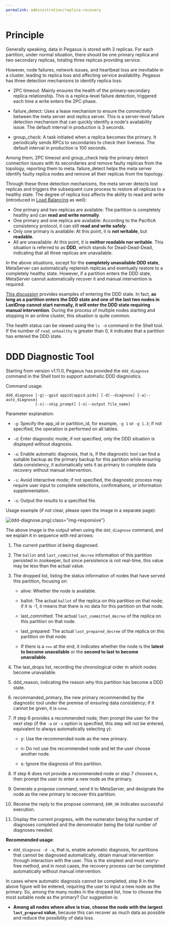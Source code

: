 ```yaml
---
permalink: administration/replica-recovery
---
```


# Principle

Generally speaking, data in Pegasus is stored with 3 replicas. For each partition, under normal situation, there should be one primary replica and two secondary replicas, totaling three replicas providing service.

However, node failures, network issues, and heartbeat loss are inevitable in a cluster, leading to replica loss and affecting service availability. Pegasus has three detection mechanisms to identify replica loss:

* 2PC timeout: Mainly ensures the health of the primary-secondary replica relationship. This is a replica-level failure detection, triggered each time a write enters the 2PC phase.

* failure_detect: Uses a lease mechanism to ensure the connectivity between the meta server and replica server. This is a server-level failure detection mechanism that can quickly identify a node's availability issue. The default interval in production is 3 seconds.

* group_check: A task initiated when a replica becomes the primary. It periodically sends RPCs to secondaries to check their liveness. The default interval in production is 100 seconds.

Among them, 2PC timeout and group_check help the primary detect connection issues with its secondaries and remove faulty replicas from the topology, reporting them to meta. failure_detect helps the meta server identify faulty replica nodes and remove all their replicas from the topology.

Through these three detection mechanisms, the meta server detects lost replicas and triggers the subsequent cure process to restore all replicas to a healthy state. The degree of replica loss affects the ability to read and write (introduced in [Load Balancing](rebalance#conceptual) as well):

* One primary and two replicas are available: The partition is completely healthy and can **read and write normally**.
* One primary and one replica are available: According to the PacificA consistency protocol, it can still **read and write safely**.
* Only one primary is available: At this point, it is **not writable**, but **readable**.
* All are unavailable: At this point, it is **neither readable nor writable**. This situation is referred to as **DDD**, which stands for Dead-Dead-Dead, indicating that all three replicas are unavailable.

In the above situations, except for the **completely unavailable DDD state**, MetaServer can automatically replenish replicas and eventually restore to a completely healthy state. However, if a partition enters the DDD state, MetaServer cannot automatically recover it and manual intervention is required.

[This discussion](https://github.com/XiaoMi/rdsn/issues/80) provides examples of entering the DDD state. In fact, **as long as a partition enters the DDD state and one of the last two nodes in LastDrop cannot start normally, it will enter the DDD state requiring manual intervention**. During the process of multiple nodes starting and stopping in an online cluster, this situation is quite common.

The health status can be viewed using the `ls -d` command in the Shell tool. If the number of `read_unhealthy` is greater than 0, it indicates that a partition has entered the DDD state.



# DDD Diagnostic Tool

Starting from version v1.11.0, Pegasus has provided the `ddd_diagnose` command in the Shell tool to support automatic DDD diagnostics.

Command usage:

```
ddd_diagnose [-g|--gpid appid|appid.pidx] [-d|--diagnose] [-a|--auto_diagnose]
             [-s|--skip_prompt] [-o|--output file_name]
```

Parameter explanation:

* `-g`: Specify the app_id or partition_id, for example, `-g 1` or `-g 1.3`; if not specified, the operation is performed on all tables.

* `-d`: Enter diagnostic mode; if not specified, only the DDD situation is displayed without diagnosis.

* `-a`: Enable automatic diagnosis, that is, if the diagnostic tool can find a suitable backup as the primary backup for this partition while ensuring data consistency, it automatically sets it as primary to complete data recovery without manual intervention.

* `-s`: Avoid interactive mode; if not specified, the diagnostic process may require user input to complete selections, confirmations, or information supplementation.

* `-o`: Output the results to a specified file.

  

Usage example (if not clear, please open the image in a separate page):

![ddd-diagnose.png](/assets/images/ddd-diagnose.png){:class="img-responsive"}

The above image is the output when using the `ddd_diagnose` command, and we explain it in sequence with red arrows:

1. The current partition id being diagnosed.

2. The `ballot` and `last_committed_decree` information of this partition persisted in zookeeper, but since persistence is not real-time, this value may be less than the actual value.

3. The dropped list, listing the status information of nodes that have served this partition, focusing on:

   * alive: Whether the node is available.

   * ballot: The actual `ballot` of the replica on this partition on that node; if it is -1, it means that there is no data for this partition on that node.

   * last_committed: The actual `last_committed_decree` of the replica on this partition on that node.

   * last_prepared: The actual `last_prepared_decree` of the replica on this partition on that node.

   * If there is a `<==` at the end, it indicates whether the node is the **latest to become unavailable** or the **second to last to become unavailable**.

4. The last_drops list, recording the chronological order in which nodes become unavailable.

5. ddd_reason, indicating the reason why this partition has become a DDD state.

6. recommanded_primary, the new primary recommended by the diagnostic tool under the premise of ensuring data consistency; if it cannot be given, it is `none`.

7. If step 6 provides a recommended node, then prompt the user for the next step (if the `-a` or `-s` option is specified, this step will not be entered, equivalent to always automatically selecting y):

   * y: Use the recommended node as the new primary.

   * n: Do not use the recommended node and let the user choose another node.

   * s: Ignore the diagnosis of this partition.

8. If step 6 does not provide a recommended node or step 7 chooses n, then prompt the user to enter a new node as the primary.

9. Generate a propose command, send it to MetaServer, and designate the node as the new primary to recover this partition.

10. Receive the reply to the propose command, `ERR_OK` indicates successful execution.

11. Display the current progress, with the numerator being the number of diagnoses completed and the denominator being the total number of diagnoses needed.

**Recommended usage**:

* `ddd_diagnose -d -a`, that is, enable automatic diagnosis, for partitions that cannot be diagnosed automatically, obtain manual intervention through interaction with the user. This is the simplest and most worry-free method, and in most cases, the recovery process can be completed automatically without manual intervention.

In cases where automatic diagnosis cannot be completed, step 8 in the above figure will be entered, requiring the user to input a new node as the primary. So, among the many nodes in the dropped list, how to choose the most suitable node as the primary? Our suggestion is:

* **Among all nodes where alive is true, choose the node with the largest `last_prepared` value**, because this can recover as much data as possible and reduce the possibility of data loss.
